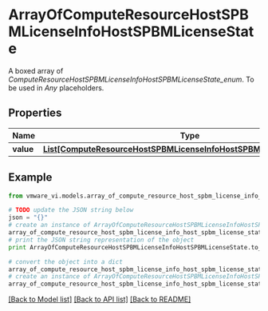 # ArrayOfComputeResourceHostSPBMLicenseInfoHostSPBMLicenseState

A boxed array of *ComputeResourceHostSPBMLicenseInfoHostSPBMLicenseState_enum*. To be used in *Any* placeholders. 

## Properties
Name | Type | Description | Notes
------------ | ------------- | ------------- | -------------
**value** | [**List[ComputeResourceHostSPBMLicenseInfoHostSPBMLicenseStateEnum]**](ComputeResourceHostSPBMLicenseInfoHostSPBMLicenseStateEnum.md) |  | 

## Example

```python
from vmware_vi.models.array_of_compute_resource_host_spbm_license_info_host_spbm_license_state import ArrayOfComputeResourceHostSPBMLicenseInfoHostSPBMLicenseState

# TODO update the JSON string below
json = "{}"
# create an instance of ArrayOfComputeResourceHostSPBMLicenseInfoHostSPBMLicenseState from a JSON string
array_of_compute_resource_host_spbm_license_info_host_spbm_license_state_instance = ArrayOfComputeResourceHostSPBMLicenseInfoHostSPBMLicenseState.from_json(json)
# print the JSON string representation of the object
print ArrayOfComputeResourceHostSPBMLicenseInfoHostSPBMLicenseState.to_json()

# convert the object into a dict
array_of_compute_resource_host_spbm_license_info_host_spbm_license_state_dict = array_of_compute_resource_host_spbm_license_info_host_spbm_license_state_instance.to_dict()
# create an instance of ArrayOfComputeResourceHostSPBMLicenseInfoHostSPBMLicenseState from a dict
array_of_compute_resource_host_spbm_license_info_host_spbm_license_state_form_dict = array_of_compute_resource_host_spbm_license_info_host_spbm_license_state.from_dict(array_of_compute_resource_host_spbm_license_info_host_spbm_license_state_dict)
```
[[Back to Model list]](../README.md#documentation-for-models) [[Back to API list]](../README.md#documentation-for-api-endpoints) [[Back to README]](../README.md)


